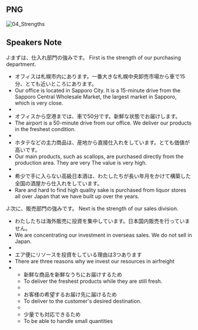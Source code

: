 ## PNG
![04_Strengths](https://user-images.githubusercontent.com/58035269/151589454-bf54bf5c-745c-4c91-b2d2-4e30e97fc7c5.png)

## Speakers Note
J:まずは、仕入れ部門の強みです。
First is the strength of our purchasing department.

- オフィスは札幌市内にあります。一番大きな札幌中央卸売市場から車で15分、とても近いところにあります。
- Our office is located in Sapporo City. It is a 15-minute drive from the Sapporo Central Wholesale Market, the largest market in Sapporo, which is very close.
- 
- オフィスから空港までは、車で50分です。新鮮な状態でお届けします。
- The airport is a 50-minute drive from our office. We deliver our products in the freshest condition.
- 
- ホタテなどの主力商品は、産地から直接仕入れをしています。とても価値が高いです。
- Our main products, such as scallops, are purchased directly from the production area. They are very The value is very high.
- 
- 希少で手に入らない高級日本酒は、わたしたちが長い年月をかけて構築した全国の酒屋から仕入れをしています。
- Rare and hard to find high quality sake is purchased from liquor stores all over Japan that we have built up over the years.

J:次に、販売部門の強みです。
Next is the strength of our sales division.

- わたしたちは海外販売に投資を集中しています。日本国内販売を行っていません。
- We are concentrating our investment in overseas sales. We do not sell in Japan.
- 
- エア便にリソースを投資をしている理由は3つあります
- There are three reasons why we invest our resources in airfreight
- 
  - 新鮮な商品を新鮮なうちにお届けするため
  - To deliver the freshest products while they are still fresh.
  - 
  - お客様の希望するお届け先に届けるため
  - To deliver to the customer's desired destination.
  - 
  - 少量でも対応できるため
  - To be able to handle small quantities


